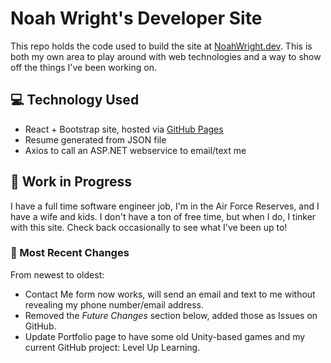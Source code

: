 ﻿# Noah Wright's Developer Site
This repo holds the code used to build the site at [NoahWright.dev](https://noahwright.dev/).  This is both my own area to play around with web technologies and a way to show off the things I've been working on.

## 💻 Technology Used
- React + Bootstrap site, hosted via [GitHub Pages](https://github.com/gitname/react-gh-pages)
- Resume generated from JSON file
- Axios to call an ASP.NET webservice to email/text me

## 🚧 Work in Progress
I have a full time software engineer job, I'm in the Air Force Reserves, and I have a wife and kids.  I don't have a ton of free time, but when I do, I tinker with this site.  Check back occasionally to see what I've been up to!

### 🥳 Most Recent Changes
From newest to oldest:
- Contact Me form now works, will send an email and text to me without revealing my phone number/email address.
- Removed the *Future Changes* section below, added those as Issues on GitHub.
- Update Portfolio page to have some old Unity-based games and my current GitHub project: Level Up Learning.
